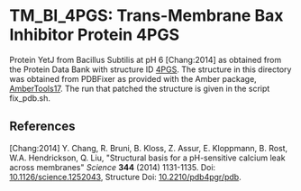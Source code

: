 # TM_BI_4PGS: Trans-Membrane Bax Inhibitor Protein 4PGS

Protein YetJ from Bacillus Subtilis at pH 6 [Chang:2014] as obtained from the
Protein Data Bank with structure ID [4PGS](http://www.rcsb.org/pdb/explore/explore.do?structureId=4pgs).
The structure in this directory was obtained from PDBFixer as provided with
the Amber package, [AmberTools17](http://ambermd.org/). The run that
patched the structure is given in the script fix_pdb.sh.

## References

[Chang:2014] Y. Chang, R. Bruni, B. Kloss, Z. Assur, E. Kloppmann, B. Rost,
W.A. Hendrickson, Q. Liu, "Structural basis for a pH-sensitive calcium leak
across membranes" _Science_ **344** (2014) 1131-1135. 
Doi: [10.1126/science.1252043](https://dx.doi.org/10.1126/science.1252043),
Structure Doi: [10.2210/pdb4pgr/pdb](https://dx.doi.org/10.2210/pdb4pgr/pdb).
